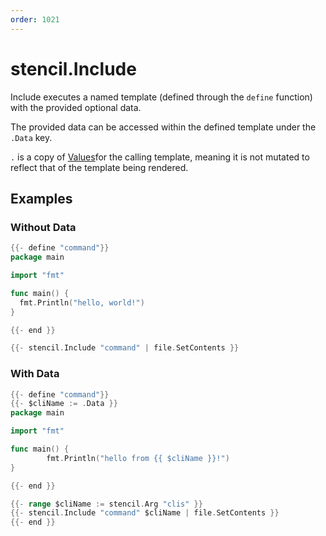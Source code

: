 ```yaml
---
order: 1021
---
```


<!-- Generated by tools/docgen. DO NOT EDIT. -->

# stencil.Include

Include executes a named template (defined through the `define`
function) with the provided optional data.

The provided data can be accessed within the defined template under the
`.Data` key.

`.` is a copy of [Values](#Values)for the calling template, meaning it is not mutated to reflect that of
the template being rendered.

## Examples

### Without Data

```go
{{- define "command"}}
package main

import "fmt"

func main() {
  fmt.Println("hello, world!")
}

{{- end }}

{{- stencil.Include "command" | file.SetContents }}
```

### With Data

```go
{{- define "command"}}
{{- $cliName := .Data }}
package main

import "fmt"

func main() {
		fmt.Println("hello from {{ $cliName }}!")
}

{{- end }}

{{- range $cliName := stencil.Arg "clis" }}
{{- stencil.Include "command" $cliName | file.SetContents }}
{{- end }}
```
